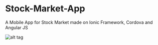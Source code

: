 # Stock-Market-App

A Mobile App for Stock Market made on Ionic Framework, Cordova and Angular JS

![alt tag](https://i.imgur.com/yyWmBtu.png)
